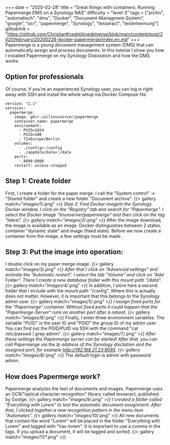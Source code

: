 +++
date = "2020-02-28"
title = "Great things with containers: Running Papermerge DMS on a Synology NAS"
difficulty = "level-3"
tags = ["archiv", "automatisch", "dms", "Docker", "Document-Managment-System", "google", "ocr", "papermerge", "Synology", "tesseract", "texterkennung"]
githublink = "https://github.com/ChristianKnedel/knedelverse/blob/main/content/post/2020/february/20200228-docker-papermerge/index.en.md"
+++
Papermerge is a young document management system (DMS) that can automatically assign and process documents. In this tutorial I show you how I installed Papermerge on my Synology Diskstation and how the DMS works.
## Option for professionals
Of course, if you're an experienced Synology user, you can log in right away with SSH and install the whole setup via Docker Compose file.
```
version: "2.1"
services:
  papermerge:
    image: ghcr.io/linuxserver/papermerge
    container_name: papermerge
    environment:
      - PUID=1024
      - PGID=100
      - TZ=Europe/Berlin
    volumes:
      - ./config>:/config
      - ./appdata/data>:/data
    ports:
      - 8090:8000
    restart: unless-stopped

```

## Step 1: Create folder
First, I create a folder for the paper merge. I call the "System control" -> "Shared folder" and create a new folder "Document archive".
{{< gallery match="images/1/*.png" >}}
Step 2: Find Docker imageIn the Synology Docker window, I click on the "Registry" tab and search for "Papermerge". I select the Docker image "linuxserver/papermerge" and then click on the tag "latest".
{{< gallery match="images/2/*.png" >}}
After the image download, the image is available as an image. Docker distinguishes between 2 states, container "dynamic state" and image (fixed state). Before we now create a container from the image, a few settings must be made.
## Step 3: Put the image into operation:
I double click on my paper merge image.
{{< gallery match="images/3/*.png" >}}
After that I click on "Advanced settings" and activate the "Automatic restart". I select the tab "Volume" and click on "Add Folder". There I create a new database folder with this mount path "/data".
{{< gallery match="images/4/*.png" >}}
In addition, I store here a second folder that I include with the mount path "/config". Where this is actually does not matter. However, it is important that this belongs to the Synology admin user.
{{< gallery match="images/5/*.png" >}}
I assign fixed ports for the "Papermerge" container. Without fixed ports it could happen that the "Papermerge-Server" runs on another port after a reboot.
{{< gallery match="images/6/*.png" >}}
Finally, I enter three environment variables. The variable "PUID" is the user ID and "PGID" the group ID of my admin user. You can find out the PGID/PUID via SSH with the command "cat /etc/passwd | grep admin".
{{< gallery match="images/7/*.png" >}}
After these settings the Papermerge server can be started! After that, you can call Papermerge via the Ip address of the Synology disctation and the assigned port, for example http://192.168.21.23:8095.
{{< gallery match="images/8/*.png" >}}
The default login is admin with password admin.
## How does Papermerge work?
Papermerge analyzes the text of documents and images. Papermerge uses an OCR/"optical character recognition" library called tesseract, published by Goolge.
{{< gallery match="images/9/*.png" >}}
I created a folder called "Everything with Lorem" to test the automatic document assignment. After that, I clicked together a new recognition pattern in the menu item "Automates".
{{< gallery match="images/10/*.png" >}}
All new documents that contain the word "Lorem" will be placed in the folder "Everything with Lorem" and tagged with "has-lorem". It is important to use a comma in the tags. If you upload a document, it will be tagged and sorted.
{{< gallery match="images/11/*.png" >}}